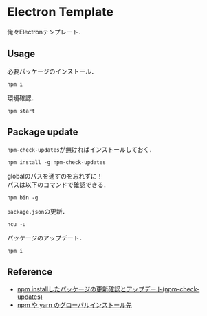 # Electron Template

俺々Electronテンプレート．

## Usage
必要パッケージのインストール．
```
npm i
```

環境確認．
```
npm start
```

## Package update
```npm-check-updates```が無ければインストールしておく．
```
npm install -g npm-check-updates
```
globalのパスを通すのを忘れずに！  
パスは以下のコマンドで確認できる．
```
npm bin -g
```

```package.json```の更新．
```
ncu -u
```

パッケージのアップデート．
```
npm i
```

## Reference
- [npm installしたパッケージの更新確認とアップデート(npm-check-updates)](https://dackdive.hateblo.jp/entry/2016/10/10/095800)
- [npm や yarn のグローバルインストール先](https://kantaro-cgi.com/blog/nodejs/npm_and_yarn_global_install_path.html)